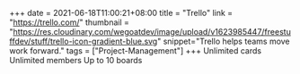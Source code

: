 +++
date = 2021-06-18T11:00:21+08:00
title = "Trello"
link = "https://trello.com/"
thumbnail = "https://res.cloudinary.com/wegoatdev/image/upload/v1623985447/freestuffdev/stuff/trello-icon-gradient-blue.svg"
snippet="Trello helps teams move work forward."
tags = ["Project-Management"]
+++
Unlimited cards
Unlimited members
Up to 10 boards